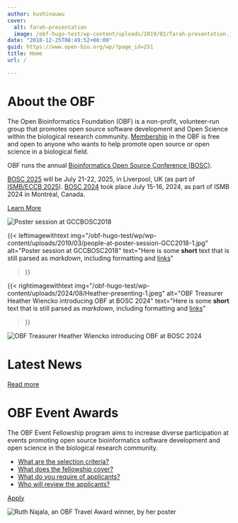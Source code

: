 ```yaml
---
author: kushinauwu
cover:
  alt: farah-presentation
  image: /obf-hugo-test/wp-content/uploads/2019/02/farah-presentation.jpg
date: "2018-12-25T08:49:52+00:00"
guid: https://www.open-bio.org/wp/?page_id=251
title: Home
url: /

---
```

# About the OBF

The Open Bioinformatics Foundation (OBF) is a non-profit, volunteer-run group that promotes open source software development and Open Science within the biological research community. [Membership](/obf-hugo-test/membership/) in the OBF is free and open to anyone who wants to help promote open source or open science in a biological field.

OBF runs the annual [Bioinformatics Open Source Conference (BOSC)](events/about).

[BOSC 2025](events/bosc-2025/) will be July 21-22, 2025, in Liverpool, UK (as part of [ISMB/ECCB 2025](https://www.iscb.org/ismbeccb2025/home)). [BOSC 2024](events/bosc-2024/) took place July 15-16, 2024, as part of ISMB 2024 in Montréal, Canada.

[Learn More](/obf-hugo-test/about/)

![Poster session at GCCBOSC2018](/obf-hugo-test/wp/wp-content/uploads/2019/03/people-at-poster-session-GCC2018-1.jpg)


{{< leftimagewithtext
    img="/obf-hugo-test/wp/wp-content/uploads/2019/03/people-at-poster-session-GCC2018-1.jpg" 
    alt="Poster session at GCCBOSC2018"
    text="Here is some **short** text that is still parsed as *markdown*, including formatting and [links](https://example.org)"
>}}

{{< rightimagewithtext
    img="/obf-hugo-test/wp-content/uploads/2024/08/Heather-presenting-1.jpeg" 
    alt="OBF Treasurer Heather Wiencko introducing OBF at BOSC 2024"
    text="Here is some **short** text that is still parsed as *markdown*, including formatting and [links](https://example.org)"
>}}

 
![OBF Treasurer Heather Wiencko introducing OBF at BOSC 2024](/obf-hugo-test/wp-content/uploads/2024/08/Heather-presenting-1.jpeg)

# Latest News

[Read more](blog)

# OBF Event Awards

The OBF Event Fellowship program aims to increase diverse participation at events promoting open source bioinformatics software development and open science in the biological research community.

- [What are the selection criteria?](travel-awards/#fellowships-selection-criteria)
- [What does the fellowship cover?](travel-awards#fellowships-coverage)
- [What do you require of applicants?](travel-awards#fellowships-requirements)
- [Who will review the applicants?](travel-awards#fellowships-applications)

[Apply](travel-awards/#fellowships-applications)

![Ruth Najala, an OBF Travel Award winner, by her poster](/obf-hugo-test/wp-content/uploads/2023/03/Ruth-Nanjala-cropped-OBF-event-fellowship-winner.jpg)
